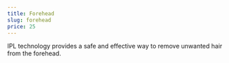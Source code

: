 ```yaml
---
title: Forehead
slug: forehead
price: 25
---
```


IPL technology provides a safe and effective way to remove unwanted hair from the forehead.
